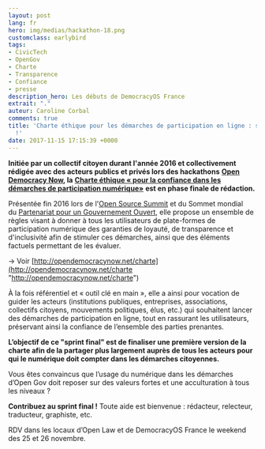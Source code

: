 ```yaml
---
layout: post
lang: fr
hero: img/medias/hackathon-18.png
customclass: earlybird
tags:
- CivicTech
- OpenGov
- Charte
- Transparence
- Confiance
- presse
description_hero: Les débuts de DemocracyOS France
extrait: "."
auteur: Caroline Corbal
comments: true
title: 'Charte éthique pour les démarches de participation en ligne : sprint final
  !'
date: 2017-11-15 17:15:39 +0000
---
```

**Initiée par un collectif citoyen durant l'année 2016 et collectivement rédigée avec des acteurs publics et privés lors des hackathons** [**Open Democracy Now**](http://opendemocracynow.net/)**, la** [**Charte éthique « pour la confiance dans les démarches de participation numérique»**](http://opendemocracynow.net/charte) **est en phase finale de rédaction.**  

Présentée fin 2016 lors de l'[Open Source Summit](http://opensourcesummit.paris/) et du Sommet mondial du [Partenariat pour un Gouvernement Ouvert](http://www.opengovpartnership.org/), elle propose un ensemble de règles visant à donner à tous les utilisateurs de plate-formes de participation numérique des garanties de loyauté, de transparence et d'inclusivité afin de stimuler ces démarches, ainsi que des éléments factuels permettant de les évaluer.

→ Voir [http://opendemocracynow.net/charte](http://opendemocracynow.net/charte "http://opendemocracynow.net/charte")

À la fois référentiel et « outil clé en main », elle a ainsi pour vocation de guider les acteurs (institutions publiques, entreprises, associations, collectifs citoyens, mouvements politiques, élus, etc.) qui souhaitent lancer des démarches de participation en ligne, tout en rassurant les utilisateurs, préservant ainsi la confiance de l’ensemble des parties prenantes.   

**L’objectif de ce "sprint final" est de finaliser une première version de la charte afin de la partager plus largement auprès de tous les acteurs pour qui le numérique doit compter dans les démarches citoyennes.**  

Vous êtes convaincus que l’usage du numérique dans les démarches d’Open Gov doit reposer sur des valeurs fortes et une acculturation à tous les niveaux ?  

**Contribuez au sprint final !** Toute aide est  bienvenue : rédacteur, relecteur, traducteur, graphiste, etc.  

RDV dans les locaux d’Open Law et de DemocracyOS France le weekend des 25 et 26 novembre.  

  
   
  